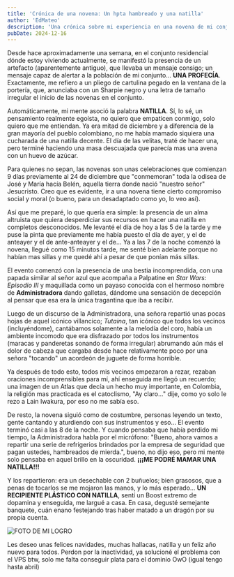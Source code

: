 ```yaml
---
title: 'Crónica de una novena: Un hpta hambreado y una natilla'
author: 'EdMateo'
description: 'Una crónica sobre mi experiencia en una novena de mi conjunto residencial buscando una natilla. Un relato horrible que no debería leer nadie.'
pubDate: 2024-12-16
---
```


Desde hace aproximadamente una semana, en el conjunto residencial dónde estoy viviendo actualmente, se manifestó la presencia de un artefacto (aparentemente antiguo), que llevaba un mensaje consigo; un mensaje capaz de alertar a la población de mi conjunto... **UNA PROFECÍA**. Exactamente, me refiero a un pliego de cartulina pegado en la ventana de la portería, que, anunciaba con un Sharpie negro y una letra de tamaño irregular el inicio de las novenas en el conjunto.

Automáticamente, mi mente asoció la palabra **NATILLA**. Sí, lo sé, un pensamiento realmente egoísta, no quiero que empaticen conmigo, solo quiero que me entiendan. Ya era mitad de diciembre y a diferencia de la gran mayoría del pueblo colombiano, no me había mamado siquiera una cucharada de una natilla decente. El día de las velitas, traté de hacer una, pero terminé haciendo una masa descuajada que parecía mas una avena con un huevo de azúcar.

Para quienes no sepan, las novenas son unas celebraciones que comienzan 9 días previamente al 24 de diciembre que "conmemoran" toda la odisea de José y María hacía Belén, aquella tierra donde nació "nuestro señor" Jesucristo. Creo que es evidente, ir a una novena tiene cierto compromiso social y moral (o bueno, para un desadaptado como yo, lo veo así). 

Así que me preparé, lo que quería era simple: la presencia de un alma altruista que quiera desperdiciar sus recursos en hacer una natilla en completos desconocidos. Me levanté el día de hoy a las 5 de la tarde y me puse la pinta que previamente me había puesto el día de ayer, y el de anteayer y el de ante-anteayer y el de... Ya a las 7 de la noche comenzó la novena, llegué como 15 minutos tarde, me senté bien adelante porque no habían mas sillas y me quedé ahí a pesar de que ponían más sillas.

El evento comenzó con la presencia de una bestia incomprendida, con una papada similar al señor azul que acompaña a Palpatine en *Star Wars: Episodio III* y maquillada como un payaso conocida con el hermoso nombre de **Administradora** dando galletas, dándome una sensación de decepción al pensar que esa era la única tragantina que iba a recibir.

Luego de un discurso de la Administradora, una señora repartió unas pocas hojas de aquel icónico villancico; *Tutaina*, tan icónico que todos los vecinos (incluyéndome), cantábamos solamente a la melodía del coro, había un ambiente incomodo que era disfrazado por todos los instrumentos (maracas y panderetas sonando de forma irregular) abrumando aún más el dolor de cabeza que cargaba desde hace relativamente poco por una señora "tocando" un acordeón de juguete de forma horrible.

Ya después de todo esto, todos mis vecinos empezaron a rezar, rezaban oraciones incomprensibles para mí, ahí enseguida me llegó un recuerdo; una imagen de un Atlas que decía un hecho muy importante, en Colombia, la religión mas practicada es el catoclismo, "Ay claro..." dije, como yo solo le rezo a Lain Iwakura, por eso no me sabía eso.

De resto, la novena siguió como de costumbre, personas leyendo un texto, gente cantando y aturdiendo con sus instrumentos y eso... El evento terminó casi a las 8 de la noche. Y cuando pensaba que había perdido mi tiempo, la Administradora habla por el micrófono: "Bueno, ahora vamos a repartir una serie de refrigerios brindados por la empresa de seguridad que pagan ustedes, hambreados de mierda.", bueno, no dijo eso, pero mi mente solo pensaba en aquel brillo en la oscuridad. **¡¡¡ME PODRÉ MAMAR UNA NATILLA!!!**

Y los repartieron: era un desechable con 2 buñuelos; bien grasosos, que a penas de tocarlos se me mojaron las manos, y lo más esperado... **UN RECIPIENTE PLÁSTICO CON NATILLA**, sentí un Boost extremo de dopamina y enseguida, me largué a casa. En casa, degusté semejante banquete, cuán enano festejando tras haber matado a un dragón por su propia cuenta.

![FOTO DE MI LOGRO](https://edmateo.neocities.org/assets/HALLAZGO-NOVENA.webp)

Les deseo unas felices navidades, muchas hallacas, natilla y un feliz año nuevo para todos. Perdon por la inactividad, ya solucioné el problema con el VPS btw, solo me falta conseguir plata para el dominio OwO (igual tengo hasta abril)
